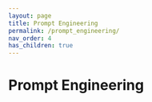```yaml
---
layout: page
title: Prompt Engineering
permalink: /prompt_engineering/
nav_order: 4
has_children: true
---
```


# Prompt Engineering


